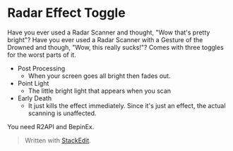 ﻿# Radar Effect Toggle
Have you ever used a Radar Scanner and thought, "Wow that's pretty bright"?
Have you ever used a Radar Scanner with a Gesture of the Drowned and though, "Wow, this really sucks!"?
Comes with three toggles for the worst parts of it.

* Post Processing
	* When your screen goes all bright then fades out.
* Point Light
	* The little bright light that appears when you scan
* Early Death
	* It just kills the effect immediately. Since it's just an effect, the actual scanning is unaffected.

You need R2API and BepinEx.

> Written with [StackEdit](https://stackedit.io/).